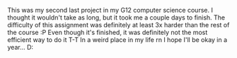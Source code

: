 This was my second last project in my G12 computer science course.
I thought it wouldn't take as long, but it took me a couple days to finish.
The difficulty of this assignment was definitely at least 3x harder than the rest of the course :P
Even though it's finished, it was definitely not the most efficient way to do it T-T
In a weird place in my life rn I hope I'll be okay in a year... D:
